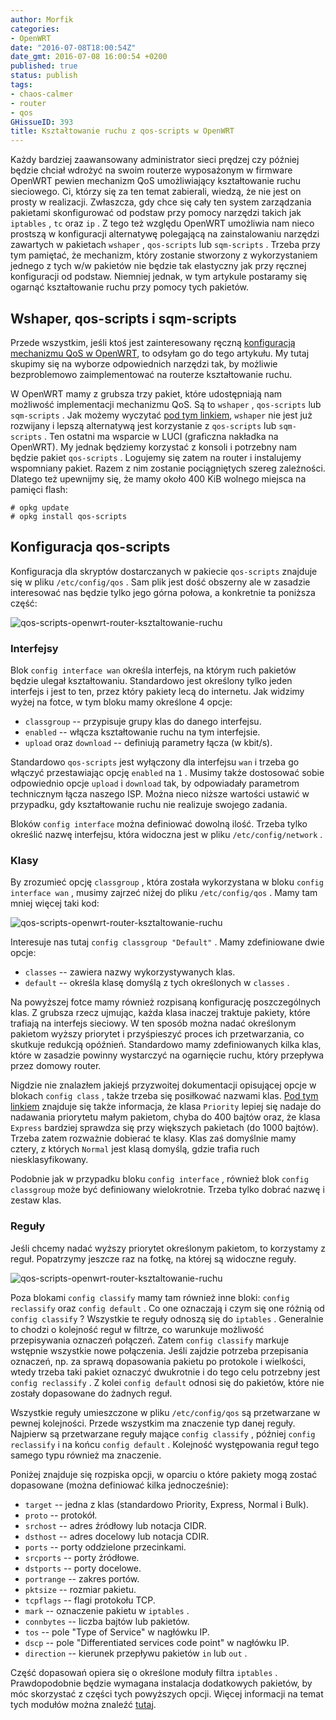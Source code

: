 ```yaml
---
author: Morfik
categories:
- OpenWRT
date: "2016-07-08T18:00:54Z"
date_gmt: 2016-07-08 16:00:54 +0200
published: true
status: publish
tags:
- chaos-calmer
- router
- qos
GHissueID: 393
title: Kształtowanie ruchu z qos-scripts w OpenWRT
---
```


Każdy bardziej zaawansowany administrator sieci prędzej czy później będzie chciał wdrożyć na swoim
routerze wyposażonym w firmware OpenWRT pewien mechanizm QoS umożliwiający kształtowanie ruchu
sieciowego. Ci, którzy się za ten temat zabierali, wiedzą, że nie jest on prosty w realizacji.
Zwłaszcza, gdy chce się cały ten system zarządzania pakietami skonfigurować od podstaw przy pomocy
narzędzi takich jak `iptables` , `tc` oraz `ip` . Z tego też względu OpenWRT umożliwia nam nieco
prostszą w konfiguracji alternatywę polegającą na zainstalowaniu narzędzi zawartych w pakietach
`wshaper` , `qos-scripts` lub `sqm-scripts` . Trzeba przy tym pamiętać, że mechanizm, który zostanie
stworzony z wykorzystaniem jednego z tych w/w pakietów nie będzie tak elastyczny jak przy ręcznej
konfiguracji od podstaw. Niemniej jednak, w tym artykule postaramy się ogarnąć kształtowanie ruchu
przy pomocy tych pakietów.

<!--more-->
## Wshaper, qos-scripts i sqm-scripts

Przede wszystkim, jeśli ktoś jest zainteresowany ręczną [konfiguracją mechanizmu QoS w OpenWRT][1],
to odsyłam go do tego artykułu. My tutaj skupimy się na wyborze odpowiednich narzędzi tak, by
możliwie bezproblemowo zaimplementować na routerze kształtowanie ruchu.

W OpenWRT mamy z grubsza trzy pakiet, które udostępniają nam możliwość implementacji mechanizmu QoS.
Są to `wshaper` , `qos-scripts` lub `sqm-scripts` . Jak możemy wyczytać [pod tym linkiem][2],
`wshaper` nie jest już rozwijany i lepszą alternatywą jest korzystanie z `qos-scripts` lub
`sqm-scripts` . Ten ostatni ma wsparcie w LUCI (graficzna nakładka na OpenWRT). My jednak będziemy
korzystać z konsoli i potrzebny nam będzie pakiet `qos-scripts` . Logujemy się zatem na router i
instalujemy wspomniany pakiet. Razem z nim zostanie pociągniętych szereg zależności. Dlatego też
upewnijmy się, że mamy około 400 KiB wolnego miejsca na pamięci flash:

    # opkg update
    # opkg install qos-scripts

## Konfiguracja qos-scripts

Konfiguracja dla skryptów dostarczanych w pakiecie `qos-scripts` znajduje się w pliku
`/etc/config/qos` . Sam plik jest dość obszerny ale w zasadzie interesować nas będzie tylko jego
górna połowa, a konkretnie ta poniższa część:

![qos-scripts-openwrt-router-ksztaltowanie-ruchu](/img/2016/07/1.qos-scripts-openwrt-router-ksztaltowanie-ruchu.png#big)

### Interfejsy

Blok `config interface wan` określa interfejs, na którym ruch pakietów będzie ulegał kształtowaniu.
Standardowo jest określony tylko jeden interfejs i jest to ten, przez który pakiety lecą do
internetu. Jak widzimy wyżej na fotce, w tym bloku mamy określone 4 opcje:

  - `classgroup` -- przypisuje grupy klas do danego interfejsu.
  - `enabled` -- włącza kształtowanie ruchu na tym interfejsie.
  - `upload` oraz `download` -- definiują parametry łącza (w kbit/s).

Standardowo `qos-scripts` jest wyłączony dla interfejsu `wan` i trzeba go włączyć przestawiając
opcję `enabled` na `1` . Musimy także dostosować sobie odpowiednio opcje `upload` i `download` tak,
by odpowiadały parametrom technicznym łącza naszego ISP. Można nieco niższe wartości ustawić w
przypadku, gdy kształtowanie ruchu nie realizuje swojego zadania.

Bloków `config interface` można definiować dowolną ilość. Trzeba tylko określić nazwę interfejsu,
która widoczna jest w pliku `/etc/config/network` .

### Klasy

By zrozumieć opcję `classgroup` , która została wykorzystana w bloku `config interface wan` , musimy
zajrzeć niżej do pliku `/etc/config/qos` . Mamy tam mniej więcej taki kod:

![qos-scripts-openwrt-router-ksztaltowanie-ruchu](/img/2016/07/2.qos-scripts-openwrt-router-ksztaltowanie-ruchu.png#big)

Interesuje nas tutaj `config classgroup "Default"` . Mamy zdefiniowane dwie opcje:

  - `classes` -- zawiera nazwy wykorzystywanych klas.
  - `default` -- określa klasę domyślą z tych określonych w `classes` .

Na powyższej fotce mamy również rozpisaną konfigurację poszczególnych klas. Z grubsza rzecz ujmując,
każda klasa inaczej traktuje pakiety, które trafiają na interfejs sieciowy. W ten sposób można nadać
określonym pakietom wyższy priorytet i przyśpieszyć proces ich przetwarzania, co skutkuje redukcją
opóźnień. Standardowo mamy zdefiniowanych kilka klas, które w zasadzie powinny wystarczyć na
ogarnięcie ruchu, który przepływa przez domowy router.

Nigdzie nie znalazłem jakiejś przyzwoitej dokumentacji opisującej opcje w blokach `config class` ,
także trzeba się posiłkować nazwami klas. [Pod tym linkiem][3] znajduje się także informacja, że
klasa `Priority` lepiej się nadaje do nadawania priorytetu małym pakietom, chyba do 400 bajtów oraz,
że klasa `Express` bardziej sprawdza się przy większych pakietach (do 1000 bajtów). Trzeba zatem
rozważnie dobierać te klasy. Klas zaś domyślnie mamy cztery, z których `Normal` jest klasą domyślą,
gdzie trafia ruch niesklasyfikowany.

Podobnie jak w przypadku bloku `config interface` , również blok `config classgroup` może być
definiowany wielokrotnie. Trzeba tylko dobrać nazwę i zestaw klas.

### Reguły

Jeśli chcemy nadać wyższy priorytet określonym pakietom, to korzystamy z reguł. Popatrzymy jeszcze
raz na fotkę, na której są widoczne reguły.

![qos-scripts-openwrt-router-ksztaltowanie-ruchu](/img/2016/07/1.qos-scripts-openwrt-router-ksztaltowanie-ruchu.png#big)

Poza blokami `config classify` mamy tam również inne bloki: `config reclassify` oraz `config
default` . Co one oznaczają i czym się one różnią od `config classify` ? Wszystkie te reguły odnoszą
się do `iptables` . Generalnie to chodzi o kolejność reguł w filtrze, co warunkuje możliwość
przepisywania oznaczeń połączeń. Zatem `config classify` markuje wstępnie wszystkie nowe połączenia.
Jeśli zajdzie potrzeba przepisania oznaczeń, np. za sprawą dopasowania pakietu po protokole i
wielkości, wtedy trzeba taki pakiet oznaczyć dwukrotnie i do tego celu potrzebny jest `config
reclassify` . Z kolei `config default` odnosi się do pakietów, które nie zostały dopasowane do
żadnych reguł.

Wszystkie reguły umieszczone w pliku `/etc/config/qos` są przetwarzane w pewnej kolejności. Przede
wszystkim ma znaczenie typ danej reguły. Najpierw są przetwarzane reguły mające `config classify` ,
później `config reclassify` i na końcu `config default` . Kolejność występowania reguł tego samego
typu również ma znaczenie.

Poniżej znajduje się rozpiska opcji, w oparciu o które pakiety mogą zostać dopasowane (można
definiować kilka jednocześnie):

  - `target` -- jedna z klas (standardowo Priority, Express, Normal i Bulk).
  - `proto` -- protokół.
  - `srchost` -- adres źródłowy lub notacja CIDR.
  - `dsthost` -- adres docelowy lub notacja CDIR.
  - `ports` -- porty oddzielone przecinkami.
  - `srcports` -- porty źródłowe.
  - `dstports` -- porty docelowe.
  - `portrange` -- zakres portów.
  - `pktsize` -- rozmiar pakietu.
  - `tcpflags` -- flagi protokołu TCP.
  - `mark` -- oznaczenie pakietu w `iptables` .
  - `connbytes` -- liczba bajtów lub pakietów.
  - `tos` -- pole "Type of Service" w nagłówku IP.
  - `dscp` -- pole "Differentiated services code point" w nagłówku IP.
  - `direction` -- kierunek przepływu pakietów `in` lub `out` .

Część dopasowań opiera się o określone moduły filtra `iptables` . Prawdopodobnie będzie wymagana
instalacja dodatkowych pakietów, by móc skorzystać z części tych powyższych opcji. Więcej informacji
na temat tych modułów można znaleźć [tutaj][4].


[1]: /post/quality-service-qos-w-openwrt/
[2]: https://wiki.openwrt.org/doc/uci/qos
[3]: https://wiki.openwrt.org/doc/uci/qos#types_and_groups
[4]: http://ipset.netfilter.org/iptables-extensions.man.html
